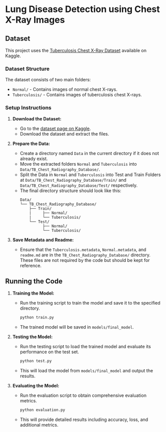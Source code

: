 # Lung Disease Detection using Chest X-Ray Images

## Dataset

This project uses the [Tuberculosis Chest X-Ray Dataset](https://www.kaggle.com/datasets/tawsifurrahman/tuberculosis-tb-chest-xray-dataset) available on Kaggle. 

### Dataset Structure

The dataset consists of two main folders:
- `Normal/` - Contains images of normal chest X-rays.
- `Tuberculosis/` - Contains images of tuberculosis chest X-rays.

### Setup Instructions

1. **Download the Dataset:**
   - Go to the [dataset page on Kaggle](https://www.kaggle.com/datasets/tawsifurrahman/tuberculosis-tb-chest-xray-dataset).
   - Download the dataset and extract the files.

2. **Prepare the Data:**
   - Create a directory named `Data` in the current directory if it does not already exist.
   - Move the extracted folders `Normal` and `Tuberculosis` into `Data/TB_Chest_Radiography_Database/`.
   - Split the Data in `Normal` and `Tuberculosis`  into Test and Train Folders at `Data/TB_Chest_Radiography_Database/Train/` and `Data/TB_Chest_Radiography_Database/Test/` respectively.
   - The final directory structure should look like this:
     ```
     Data/
     └── TB_Chest_Radiography_Database/
         ├── Train/
         |     ├── Normal/
         |     └── Tuberculosis/
         └── Test/
               ├── Normal/
               └── Tuberculosis/
     ```

3. **Save Metadata and Readme:**
   - Ensure that the `Tuberculosis.metadata`, `Normal.metadata`, and `readme.md` are in the `TB_Chest_Radiography_Database/` directory. These files are not required by the code but should be kept for reference.

## Running the Code

1. **Training the Model:**
   - Run the training script to train the model and save it to the specified directory.
     ```bash
     python train.py
     ```
   - The trained model will be saved in `models/final_model`.

2. **Testing the Model:**
   - Run the testing script to load the trained model and evaluate its performance on the test set.
     ```bash
     python test.py
     ```
   - This will load the model from `models/final_model` and output the results.

3. **Evaluating the Model:**
   - Run the evaluation script to obtain comprehensive evaluation metrics.
     ```bash
     python evaluation.py
     ```
   - This will provide detailed results including accuracy, loss, and additional metrics.
